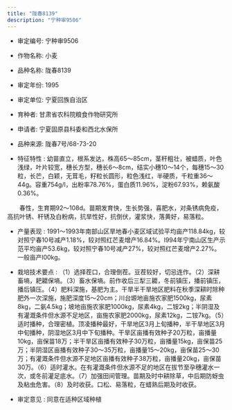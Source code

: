 ```yaml
---
title: "陇春8139"
description: "宁种审9506"
---
```

* 审定编号:  宁种审9506

*  作物名称:  小麦

*  品种名称:  陇春8139

*  审定年份:  1995

*  审定单位:  宁夏回族自治区

* 育种者:  甘肃省农科院粮食作物研究所

*  申请者:  宁夏固原县科委和西北水保所

*  品种来源:  陇春7号/68-73-20

*  特征特性 : 
幼苗直立，根系发达，株高65～85cm，茎秆粗壮，被蜡质，叶色浅绿，叶片较宽，穗长方型，穗长6～8cm，结实小穗10～14个，每穗15～30粒，长芒，白颖，无茸毛，籽粒长圆形，粒色浅红，半硬质，千粒重36～44g。容重754g/l，出粉率78.76%，蛋白质11.96%，淀粉67.93%，赖氨酸0.36%。
　　春性，生育期92～108d。苗期发育快，生长势强，喜肥水，对条锈病免疫，高抗叶锈、秆锈及白粉病，抗旱性好，抗倒伏，灌浆快，落黄好，易落粒。

 
*  产量表现 : 
1991～1993年南部山区旱地春小麦区域试验平均亩产118.84kg，较对照宁春10号减产1.18%，较对照红芒麦增产16.84%。l994年宁南山区生产示范平均亩产53.6kg，较对照宁春10号减产27%，较对照红芒麦增产2.27%。一般亩产l00kg。

*  栽培技术要点 : 
（1）选择茬口，合理倒茬。豆茬较好，切忌连作。（2）深耕畜墒，耙耱保墒。（3）畜水保墒。前作收后三犁三耱，冬前镇压，播前镇压，播后镇压。（4）肥料深施，基肥为主。干旱半干旱地区肥料在秋季深耕时除种肥外一次深施，施肥深度15～20cm；川台塬地亩施农家肥1500kg，尿素8kg，二氨4.5kg；坡地亩施农家肥1000kg，尿素4kg，二铵2kg；半阴湿及有灌溉条件但水源不足地区，亩施农家肥2000kg，尿素12kg，二铵7kg。（5）适时播种，合理密植。顶凌播种最好，干旱地区3月上旬播种，半干旱地区3月中旬播种，阴湿地区3月中下旬播种。干旱区亩播有效种子20万粒，亩播量10kg，亩保苗18万；半干旱区亩播有效种子30万粒，亩播量15kg，亩保苗25万；半阴湿区亩播有效种子30～35万粒，亩播量15～20kg，亩保苗25～30万；有灌溉条件但水源不足地区亩播有效种子38万粒，亩播量20kg，亩保苗30万。（6）适时灌水。在有灌溉条件但水源不足的地区在拔节至孕穗灌水一次，或冬前灌足底水。（7）加强田间管理。苗期及时中耕除草，中后期防蚜虫及粘虫危害。（8）及时收获。口松、易落粒，在蜡熟后期及时收获。

*  审定意见 : 
同意在适种区域种植

